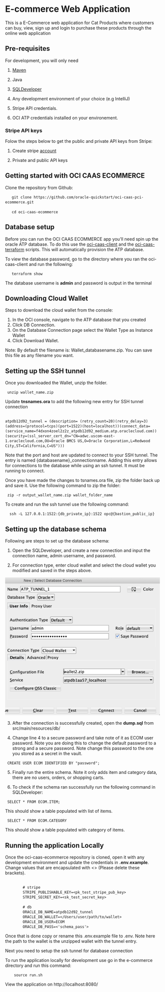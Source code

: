 # E-commerce Web Application

This is a E-Commerce web application for Cat Products where customers can buy, view, sign up and login to purchase these products through the online web application

## Pre-requisites

For development, you will only need 

1. [Maven](http://maven.apache.org/install.html)

2. Java 

3. [SQLDeveloper](https://www.oracle.com/tools/downloads/sqldev-downloads.html)

4. Any development environment of your choice (e.g IntelliJ)

5. Stripe API credentials. 

6. OCI ATP credentials installed on your environement.

### Stripe API keys

Folow the steps below to get the public and private API keys from Stripe:

1. Create stripe [account](https://dashboard.stripe.com/test/dashboard)  

2. Private and public API keys

## Getting started with OCI CAAS ECOMMERCE

Clone the repository from Github:

```
​   git clone https://github.com/oracle-quickstart/oci-caas-pci-ecommerce.git

​   cd oci-caas-ecommerce
```

## Database setup

Before you can run the OCI CAAS ECOMMERCE app you'll need spin up the oracle ATP database. To do this use the [oci-caas-client](https://github.com/oracle-quickstart/oci-caas-pci/tree/main/examples) and the [oci-caas-terraform](https://github.com/oracle-quickstart/oci-caas-pci) scripts. This will automatically provision the ATP database.

To view the database password, go to the directory where you ran the oci-caas-client and run the following:

```
​   terraform show
```

The database username is <b>admin</b> and password is output in the terminal

## Downloading Cloud Wallet
Steps to download the cloud wallet from the console:
1. In the OCI console, navigate to the ATP database that you created
2. Click DB Connection.
3. On the Database Connection page select the Wallet Type as Instance Wallet
4. Click Download Wallet.

Note: By default the filename is: Wallet_databasename.zip. You can save this file as any filename you want.

## Setting up the SSH tunnel

Once you downloaded the Wallet, unzip the folder. 

```
​ unzip wallet_name.zip
```

Update <b>tnsnames.ora</b> to add the following new entry for SSH tunnel connection


```

atpdb12d92_tunnel = (description= (retry_count=20)(retry_delay=3)(address=(protocol=tcps)(port=1522)(host=localhost))(connect_data=(service_name=f4dxon4zoel2z2z_atpdb12d92_medium.atp.oraclecloud.com))(security=(ssl_server_cert_dn="CN=adwc.uscom-east-1.oraclecloud.com,OU=Oracle BMCS US,O=Oracle Corporation,L=Redwood City,ST=California,C=US")))

```

Note that the port and host are updated to connect to your SSH tunnel. The entry is named {databasename}_connectionname. Adding this entry allows for connections to the database while using an ssh tunnel. It must be running to connect.

Once you have made the changes to tsnames.ora file, zip the folder back up and save it.
Use the following command to zip the folder:

```
​ zip -r output_wallet_name.zip wallet_folder_name
```

To create and run the ssh tunnel use the following command:

```
​  ssh -L 127.0.0.1:1522:{db_private_ip}:1522 opc@{bastion_public_ip}
```

## Setting up the database schema

Following are steps to set up the database schema:

1. Open the SQLDeveloper, and create a new connection and input the connection name, admin username, and password. 

2. For connection type, enter cloud wallet and select the cloud wallet you modified and saved in the steps above.

![database_setup](<images/database_setup.jpg>)

3. After the connection is successfully created, open the <b>dump.sql</b> from src/main/resources/db/

4. Change line 4 to a secure password and take note of it as ECOM user password. Note you are doing this to change the default password to a strong and a secure password. Note change this password to the one you stored as a secret in the vault.

```
​ CREATE USER ECOM IDENTIFIED BY "password";
```

5. Finally run the entire schema. Note it only adds item and category data, there are no users, orders, or shopping carts.

6. To check if the schema ran successfully run the following command in SQLDeveloper:

```
​ SELECT * FROM ECOM.ITEM;
```
This should show a table populated with list of items.

```
​ SELECT * FROM ECOM.CATEGORY
```
This should show a table populated with category of items.

## Running the application Locally

Once the oci-caas-ecommerce repository is cloned, open it with any development environment and update the credentials in <b>.env.example</b>. Change values that are encapsulated with <> (Please delete these brackets).

```

​        # stripe
​        STRIPE_PUBLISHABLE_KEY=<pk_test_stripe_pub_key>
​        STRIPE_SECRET_KEY=<sk_test_secret_key>

​        # db
​        ORACLE_DB_NAME=atpdb12d92_tunnel
​        ORACLE_DB_WALLET=</Users/user/path/to/wallet>
​        ORACLE_DB_USER=ECOM
​        ORACLE_DB_PASS=<'schema_pass'>

```

Once that is done copy or rename this .env.example file to .env. Note here the path to the wallet is the unzipped wallet with the tunnel entry.

Next you need to setup the ssh tunnel for database connection

To run the application locally for development use go in the e-commerce directory and run this command:

```
​    source run.sh
```

View the application on http://localhost:8080/